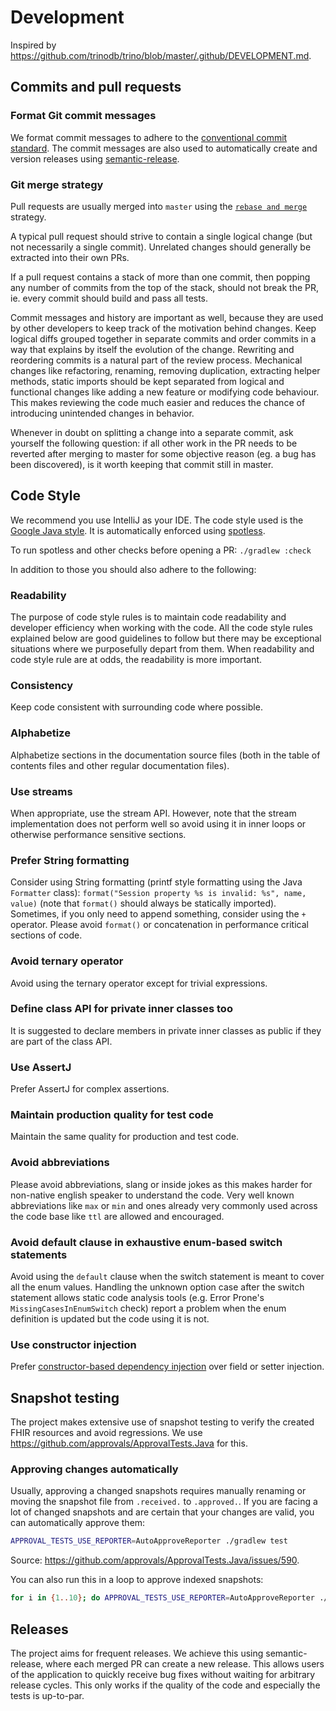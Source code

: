 # Development

Inspired by <https://github.com/trinodb/trino/blob/master/.github/DEVELOPMENT.md>.

## Commits and pull requests

### Format Git commit messages

We format commit messages to adhere to the [conventional commit standard](https://www.conventionalcommits.org/en/v1.0.0/).
The commit messages are also used to automatically create and version releases using [semantic-release](https://semantic-release.gitbook.io/semantic-release).

### Git merge strategy

Pull requests are usually merged into `master` using the [`rebase and merge`](https://docs.github.com/en/github/collaborating-with-pull-requests/incorporating-changes-from-a-pull-request/about-pull-request-merges#rebase-and-merge-your-pull-request-commits) strategy.

A typical pull request should strive to contain a single logical change (but not
necessarily a single commit). Unrelated changes should generally be extracted
into their own PRs.

If a pull request contains a stack of more than one commit, then
popping any number of commits from the top of the stack, should not
break the PR, ie. every commit should build and pass all tests.

Commit messages and history are important as well, because they are
used by other developers to keep track of the motivation behind
changes. Keep logical diffs grouped together in separate commits and
order commits in a way that explains by itself the evolution of the
change. Rewriting and reordering commits is a natural part of the
review process. Mechanical changes like refactoring, renaming, removing
duplication, extracting helper methods, static imports should be kept
separated from logical and functional changes like adding a new feature
or modifying code behaviour. This makes reviewing the code much easier
and reduces the chance of introducing unintended changes in behavior.

Whenever in doubt on splitting a change into a separate commit, ask
yourself the following question: if all other work in the PR needs to
be reverted after merging to master for some objective reason (eg. a
bug has been discovered), is it worth keeping that commit still in
master.

## Code Style

We recommend you use IntelliJ as your IDE. The code style used is the [Google Java style](https://google.github.io/styleguide/javaguide.html).
It is automatically enforced using [spotless](https://github.com/diffplug/spotless).

To run spotless and other checks before opening a PR: `./gradlew :check`

In addition to those you should also adhere to the following:

### Readability

The purpose of code style rules is to maintain code readability and developer
efficiency when working with the code. All the code style rules explained below
are good guidelines to follow but there may be exceptional situations where we
purposefully depart from them. When readability and code style rule are at odds,
the readability is more important.

### Consistency

Keep code consistent with surrounding code where possible.

### Alphabetize

Alphabetize sections in the documentation source files (both in the table of
contents files and other regular documentation files).

### Use streams

When appropriate, use the stream API. However, note that the stream
implementation does not perform well so avoid using it in inner loops or
otherwise performance sensitive sections.

### Prefer String formatting

Consider using String formatting (printf style formatting using the Java
`Formatter` class): `format("Session property %s is invalid: %s", name, value)`
(note that `format()` should always be statically imported). Sometimes, if you
only need to append something, consider using the `+` operator. Please avoid
`format()` or concatenation in performance critical sections of code.

### Avoid ternary operator

Avoid using the ternary operator except for trivial expressions.

### Define class API for private inner classes too

It is suggested to declare members in private inner classes as public if they
are part of the class API.

### Use AssertJ

Prefer AssertJ for complex assertions.

### Maintain production quality for test code

Maintain the same quality for production and test code.

### Avoid abbreviations

Please avoid abbreviations, slang or inside jokes as this makes harder for
non-native english speaker to understand the code. Very well known
abbreviations like `max` or `min` and ones already very commonly used across
the code base like `ttl` are allowed and encouraged.

### Avoid default clause in exhaustive enum-based switch statements

Avoid using the `default` clause when the switch statement is meant to cover all
the enum values. Handling the unknown option case after the switch statement
allows static code analysis tools (e.g. Error Prone's `MissingCasesInEnumSwitch`
check) report a problem when the enum definition is updated but the code using
it is not.

### Use constructor injection

Prefer [constructor-based dependency injection](https://docs.spring.io/spring-framework/reference/core/beans/dependencies/factory-collaborators.html#beans-constructor-injection)
over field or setter injection.

## Snapshot testing

The project makes extensive use of snapshot testing to verify the created FHIR resources and avoid regressions.
We use <https://github.com/approvals/ApprovalTests.Java> for this.

### Approving changes automatically

Usually, approving a changed snapshots requires manually renaming or moving the snapshot file from `.received.` to `.approved.`.
If you are facing a lot of changed snapshots and are certain that your changes are valid, you can automatically approve them:

```sh
APPROVAL_TESTS_USE_REPORTER=AutoApproveReporter ./gradlew test
```

Source: <https://github.com/approvals/ApprovalTests.Java/issues/590>.

You can also run this in a loop to approve indexed snapshots:

```sh
for i in {1..10}; do APPROVAL_TESTS_USE_REPORTER=AutoApproveReporter ./gradlew test; done
```

## Releases

The project aims for frequent releases. We achieve this using semantic-release, where
each merged PR can create a new release. This allows users of the application to quickly
receive bug fixes without waiting for arbitrary release cycles. This only works if the
quality of the code and especially the tests is up-to-par.

